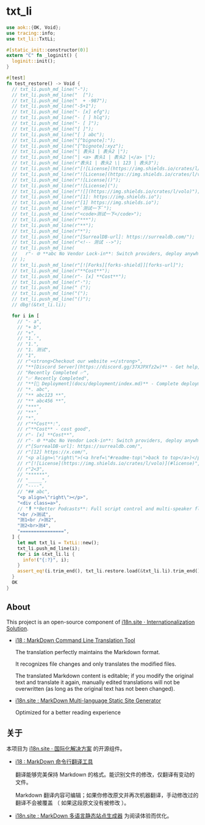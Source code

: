 # txt_li

```rust
use aok::{OK, Void};
use tracing::info;
use txt_li::TxtLi;

#[static_init::constructor(0)]
extern "C" fn _loginit() {
  loginit::init();
}

#[test]
fn test_restore() -> Void {
  // txt_li.push_md_line("-");
  // txt_li.push_md_line("  [");
  // txt_li.push_md_line("  + -987");
  // txt_li.push_md_line("-5+1");
  // txt_li.push_md_line("- [x] efg");
  // txt_li.push_md_line("- [ ] hlq");
  // txt_li.push_md_line("- [ ]");
  // txt_li.push_md_line("[ ]");
  // txt_li.push_md_line("[ ] abc");
  // txt_li.push_md_line("[^bignote]:");
  // txt_li.push_md_line("[^bignote]:xyz");
  // txt_li.push_md_line("| 表头1 | 表头2 |");
  // txt_li.push_md_line("| <a> 表头1 | 表头2 |</a> |");
  // txt_li.push_md_line(r"表头1 | 表头2 \| 123 | 表头3");
  // txt_li.push_md_line(r"[![License](https://img.shields.io/crates/l/volo)](#license)");
  // txt_li.push_md_line(r"![License](https://img.shields.io/crates/l/volo)");
  // txt_li.push_md_line(r"![License]()");
  // txt_li.push_md_line(r"![License](");
  // txt_li.push_md_line(r"![](https://img.shields.io/crates/l/volo)");
  // txt_li.push_md_line(r"[1]: https://img.shields.io");
  // txt_li.push_md_line(r"[1] https://img.shields.io");
  // txt_li.push_md_line(r"`测试一下`");
  // txt_li.push_md_line(r"<code>测试一下</code>");
  // txt_li.push_md_line(r"***");
  // txt_li.push_md_line(r"**");
  // txt_li.push_md_line(r"*");
  // txt_li.push_md_line(r"[SurrealDB-url]: https://surrealdb.com/");
  // txt_li.push_md_line(r"<!-- 测试 -->");
  // txt_li.push_md_line(
  //   r"- 🌐 **abc No Vendor Lock-in**: Switch providers, deploy anywhere, own your data",
  // );
  // txt_li.push_md_line(r"[![Forks][forks-shield]][forks-url]");
  // txt_li.push_md_line(r"**Cost**");
  // txt_li.push_md_line(r"- [x] **Cost**");
  // txt_li.push_md_line(r"·");
  // txt_li.push_md_line(" (");
  // txt_li.push_md_line("(");
  // txt_li.push_md_line("()");
  // dbg!(&txt_li.li);

  for i in [
    // "- a",
    // "+ b",
    // "+",
    // "1. ",
    // "1.",
    // "1. 测试",
    // "1",
    // r"<strong>Checkout our website »</strong>",
    // "**[Discord Server](https://discord.gg/37XJPXfz2w)** - Get help, share ideas, and connect with other users",
    // "Recently Completed ✅",
    // "✅ Recently Completed",
    // "**[🚀 Deployment](docs/deployment/index.md)** - Complete deployment guides for all scenarios",
    // "*. abc",
    // "** abc123 **",
    // "** abc456 **",
    // "***",
    // "**",
    // "*",
    // r"**Cost**:",
    // r"**Cost** - cost good",
    // r"- [x] **Cost**",
    // r"- 🌐 **abc No Vendor Lock-in**: Switch providers, deploy anywhere, own your data",
    // r"[SurrealDB-url]: https://surrealdb.com/",
    // r"[12] https://x.com/",
    // "<p align=\"right\">(<a href=\"#readme-top\">back to top</a>)</p>",
    // r"[![License](https://img.shields.io/crates/l/volo)](#license)",
    // r"2<3",
    // "******",
    // "_____",
    // "----",
    // "## abc",
    "<p align=\"right\"></p>",
    "<div class=a>",
    // "🎙️ **Better Podcasts**: Full script control and multi-speaker flexibility vs limited 2-speaker deep-dive format",
    "<br />测试",
    "测1<br />测2",
    "测2<br>测4",
    "================",
  ] {
    let mut txt_li = TxtLi::new();
    txt_li.push_md_line(i);
    for i in &txt_li.li {
      info!("{:?}", i);
    }
    assert_eq!(i.trim_end(), txt_li.restore.load(&txt_li.li).trim_end());
  }
  OK
}
```

## About

This project is an open-source component of [i18n.site ⋅ Internationalization Solution](https://i18n.site).

* [i18 : MarkDown Command Line Translation Tool](https://i18n.site/i18)

  The translation perfectly maintains the Markdown format.

  It recognizes file changes and only translates the modified files.

  The translated Markdown content is editable; if you modify the original text and translate it again, manually edited translations will not be overwritten (as long as the original text has not been changed).

* [i18n.site : MarkDown Multi-language Static Site Generator](https://i18n.site/i18n.site)

  Optimized for a better reading experience

## 关于

本项目为 [i18n.site ⋅ 国际化解决方案](https://i18n.site) 的开源组件。

* [i18 : MarkDown 命令行翻译工具](https://i18n.site/i18)

  翻译能够完美保持 Markdown 的格式。能识别文件的修改，仅翻译有变动的文件。

  Markdown 翻译内容可编辑；如果你修改原文并再次机器翻译，手动修改过的翻译不会被覆盖 （ 如果这段原文没有被修改 ）。

* [i18n.site : MarkDown 多语言静态站点生成器](https://i18n.site/i18n.site) 为阅读体验而优化。
